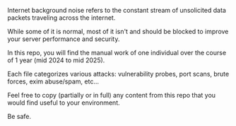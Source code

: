 Internet background noise refers to the constant stream of unsolicited data packets traveling across the internet.

While some of it is normal, most of it isn't and should be blocked to improve your server performance and security.

In this repo, you will find the manual work of one individual over the course of 1 year (mid 2024 to mid 2025).

Each file categorizes various attacks: vulnerability probes, port scans, brute forces, exim abuse/spam, etc...

Feel free to copy (partially or in full) any content from this repo that you would find useful to your environment.

Be safe.
